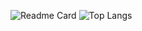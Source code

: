 ![Readme Card](https://github-readme-stats.vercel.app/api/pin/?username=YagizTansu&repo=DesignPatternCPP)
![Top Langs](https://github-readme-stats.vercel.app/api/top-langs/?username=YagizTansu&langs_count=3&hide=blade,html,PHP,java)
<!--
**YagizTansu/YagizTansu** is a ✨ _special_ ✨ repository because its `README.md` (this file) appears on your GitHub profile.

Here are some ideas to get you started:

- 🔭 I’m currently working on ...
- 🌱 I’m currently learning ...
- 👯 I’m looking to collaborate on ...
- 🤔 I’m looking for help with ...
- 💬 Ask me about ...
- 📫 How to reach me: ...
- 😄 Pronouns: ...
- ⚡ Fun fact: ...
-->

